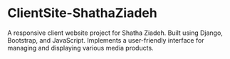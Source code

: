 # ClientSite-ShathaZiadeh
A responsive client website project for Shatha Ziadeh. Built using Django, Bootstrap, and JavaScript. Implements a user-friendly interface for managing and displaying various media products.
